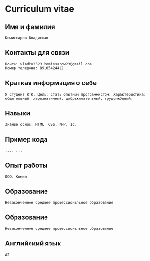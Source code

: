 # Сurriculum vitae
## Имя и фамилия
```
Комиссаров Владислав
```
## Контакты для связи
```
Почта: vladko2323.komissarow23@gmail.com
Номер телефона: 89105424412
```
## Краткая информация о себе
```
Я студент КТК. Цель: стать опытным программистом. Характеристика: общительный, харизматичный, дображилательный, трудолюбивый.
```
## Навыки
```
Знание основ: HTML, CSS, PHP, 1c.
```
## Пример кода
```
........
```
## Опыт работы
```
ООО. Комин
```
## Образование
```
Незаконченное среднее профессиональное образование
```
## Образование
```
Незаконченное среднее профессиональное образование
```
## Английский язык
```
А2
```


